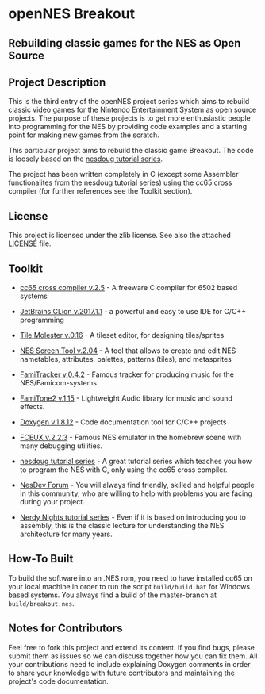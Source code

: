 # openNES Breakout
## Rebuilding classic games for the NES as Open Source  

## Project Description
This is the third entry of the openNES project series which aims to rebuild classic video games for the Nintendo 
Entertainment System as open source projects.
The purpose of these projects is to get more enthusiastic people into programming for the NES by providing code examples
and a starting point for making new games from the scratch.


This particular project aims to rebuild the classic game Breakout. The code is loosely based on the [nesdoug tutorial series](https://nesdoug.com/).

The project has been written completely in C (except some Assembler functionalites from the nesdoug tutorial series) using the cc65 cross compiler (for further references see the Toolkit section).

## License
This project is licensed under the zlib license. See also the attached [LICENSE](./LICENSE) file.

## Toolkit
* [cc65 cross compiler v.2.5](https://github.com/cc65/cc65) - A freeware C compiler for 6502 based systems

* [JetBrains CLion v.2017.1.1](https://www.jetbrains.com/clion/) - a powerful and easy to use IDE for C/C++ programming

* [Tile Molester v.0.16](http://www.romhacking.net/utilities/109/) - A tileset editor, for designing tiles/sprites

* [NES Screen Tool v.2.04](https://shiru.untergrund.net/software.shtml) - A tool that allows to create and edit NES nametables, attributes, palettes, patterns (tiles), and metasprites

* [FamiTracker v.0.4.2](http://famitracker.com) - Famous tracker for producing music for the NES/Famicom-systems

* [FamiTone2 v.1.15](https://shiru.untergrund.net/code.shtml) - Lightweight Audio library for music and sound effects. 

* [Doxygen v.1.8.12](http://www.stack.nl/~dimitri/doxygen/) - Code documentation tool for C/C++ projects

* [FCEUX v.2.2.3](http://www.fceux.com/web/home.html) - Famous NES emulator in the homebrew scene with many debugging utilities.

* [nesdoug tutorial series](https://nesdoug.com/) - A great tutorial series which teaches you how to program the NES with C, only using the cc65 cross compiler.

* [NesDev Forum](http://forums.nesdev.com/) - You will always find friendly, skilled and helpful people in this community, who are willing to help with problems you are facing during your project.

* [Nerdy Nights tutorial series](http://nintendoage.com/pub/faq/NA/index.html?load=nerdy_nights_out.html) - Even if it is based on introducing you to assembly, this is the classic lecture for understanding the NES architecture for many years.


## How-To Built
To build the software into an .NES rom, you need to have installed cc65 on your local machine in order to run the script `build/build.bat` for Windows based systems. You always find a build of the master-branch at `build/breakout.nes`.

## Notes for Contributors
Feel free to fork this project and extend its content. If you find bugs, please submit them as issues so we can discuss together how you can fix them. 
All your contributions need to include explaining Doxygen comments in order to share your knowledge with future contributors and maintaining the project's code documentation.

